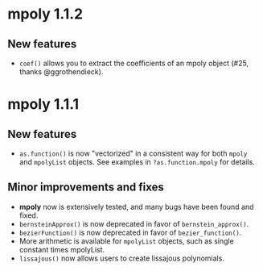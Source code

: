 # mpoly 1.1.2

## New features

*   `coef()` allows you to extract the coefficients of an mpoly object (#25, 
    thanks @ggrothendieck).



# mpoly 1.1.1

## New features

*   `as.function()` is now "vectorized" in a consistent way for both `mpoly` and 
    `mpolyList` objects. See examples in `?as.function.mpoly` for details.

## Minor improvements and fixes

*   __mpoly__ now is extensively tested, and many bugs have been found and fixed.
*   `bernsteinApprox()` is now deprecated in favor of `bernstein_approx()`.
*   `bezierFunction()` is now deprecated in favor of `bezier_function()`.
*   More arithmetic is available for `mpolyList` objects, such as single 
    constant times mpolyList.
*   `lissajous()` now allows users to create lissajous polynomials.
